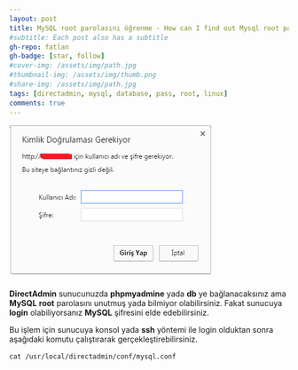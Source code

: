 ```yaml
---
layout: post
title: MySQL root parolasını öğrenme - How can I find out Mysql root password
#subtitle: Each post also has a subtitle
gh-repo: fatlan
gh-badge: [star, follow]
#cover-img: /assets/img/path.jpg
#thumbnail-img: /assets/img/thumb.png
#share-img: /assets/img/path.jpg
tags: [directadmin, mysql, database, pass, root, linux]
comments: true
---
```

![Crepe](/assets/img/directadmin-mysql-root-pass/da-mysql-root-p01.png)

**DirectAdmin** sunucunuzda **phpmyadmine** yada **db** ye bağlanacaksınız ama **MySQL** **root** parolasını unutmuş yada bilmiyor olabilirsiniz. Fakat sunucuya **login** olabiliyorsanız **MySQL** şifresini elde edebilirsiniz.

Bu işlem için sunucuya konsol yada **ssh** yöntemi ile login olduktan sonra aşağıdaki komutu çalıştırarak gerçekleştirebilirsiniz.

~~~
cat /usr/local/directadmin/conf/mysql.conf
~~~

